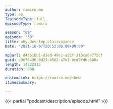 ```yaml
---
author: ramiro.me
type: ep
TepisodeType: full
episodeType: ramiro

season: "89"
episode: "39"
title: why.develop.clairvoyance
Date: "2021-10-07T20:53:00.00+00:00"

mp3url: d4361bb1-d1ed-49cc-a22f-316ca6e775cf
guid: d9e76436-0d2f-4562-a7e1-bcd9fdbc600a
length: 14222315
duration: 888

customLink: https://ramiro.me/show
itunesSummary:

---
```

{{< partial "podcast/description/episode.html" >}}
